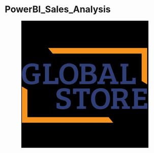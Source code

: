 # PowerBI_Sales_Analysis
                               
<p align="center">
<img src="globalstore.jpg" width="400" height="400" />
</p>
